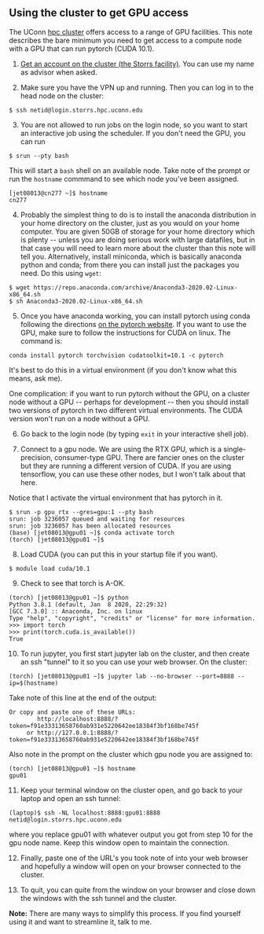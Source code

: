 ## Using the cluster to get GPU access

The UConn [hpc cluster](https://hpc.uconn.edu) offers access to a range of GPU facilities. This note
describes the bare minimum you need to get access to a compute node with a GPU that can run
pytorch (CUDA 10.1).  

1.  [Get an account on the cluster (the Storrs facility)](https://hpc.uconn.edu/storrs/account-application/).
You can use my name as advisor when asked.

2.  Make sure you have the VPN up and running.  Then you can log in to the head node on the cluster:

 ```
 $ ssh netid@login.storrs.hpc.uconn.edu
 ```

3.  You are not allowed to run jobs on the login node, so you want to start an interactive job using the
scheduler.  If you don't need the GPU, you can run

 ```
 $ srun --pty bash
 ```

This will start a ```bash``` shell on an available node.  Take note of the prompt or run the ```hostname```
commmand to see which node you've been assigned.

 ```
 [jet08013@cn277 ~]$ hostname
 cn277
 ```

4. Probably the simplest thing to do is to install the anaconda
distribution in your home directory on the cluster, just as you would
on your home computer.  You are given 50GB of storage for your home
directory which is plenty -- unless you are doing serious work with
large datafiles, but in that case you will need to learn more about
the cluster than this note will tell you.  Alternatively, install miniconda, which
is basically anaconda python and conda; from there you can install just the packages
you need.  Do this using `wget`:

 ```
 $ wget https://repo.anaconda.com/archive/Anaconda3-2020.02-Linux-x86_64.sh
 $ sh Anaconda3-2020.02-Linux-x86_64.sh
 ```

5.  Once you have anaconda working, you can install pytorch using conda following the directions
[on the pytorch website](https://pytorch.org/get-started/locally/).   If you want to use the GPU,
make sure to follow the instructions for CUDA on linux.  The command is:

 ```
 conda install pytorch torchvision cudatoolkit=10.1 -c pytorch
 ```

 It's best
 to do this in a virtual environment (if you don't know what this means, ask me).  

 One complication: if you want to run pytorch without the GPU, on a cluster node without a GPU -- perhaps
 for development -- then you should install two versions of pytorch in two different virtual
 environments.  The CUDA version won't run on a node without a GPU.

6.  Go back to the login node (by typing ```exit``` in your interactive shell job). 

7.  Connect to a gpu node.  We are using the RTX GPU, which is a single-precision, consumer-type
GPU.  There are fancier ones on the cluster but they are running a different version of CUDA.  If
you are using tensorflow, you can use these other nodes, but I won't talk about that here.

 Notice that I activate the virtual environment that has pytorch in it.

 ```
 $ srun -p gpu_rtx --gres=gpu:1 --pty bash
 srun: job 3236057 queued and waiting for resources
 srun: job 3236057 has been allocated resources
 (base) [jet08013@gpu01 ~]$ conda activate torch
 (torch) [jet08013@gpu01 ~]$ 
 ```

8. Load CUDA (you can put this in your startup file if you want).

 ```
 $ module load cuda/10.1
 ```

9. Check to see that torch is A-OK.

 ```
 (torch) [jet08013@gpu01 ~]$ python
 Python 3.8.1 (default, Jan  8 2020, 22:29:32)
 [GCC 7.3.0] :: Anaconda, Inc. on linux
 Type "help", "copyright", "credits" or "license" for more information.
 >>> import torch
 >>> print(torch.cuda.is_available())
 True
 ```

10. To run jupyter, you first start jupyter lab on the cluster, and then create an ssh "tunnel" to it
so you can use your web browser.  On the cluster:

 ```
 (torch) [jet08013@gpu01 ~]$ jupyter lab --no-browser --port=8888 --ip=$(hostname)
 ```
 Take note of this line at the end of the output:
 ```
 Or copy and paste one of these URLs:
         http://localhost:8888/?token=f91e33313658760ab931e5220642ee18384f3bf168be745f
      or http://127.0.0.1:8888/?token=f91e33313658760ab931e5220642ee18384f3bf168be745f
 ```

 Also note in the prompt on the cluster which gpu node you are assigned to:

 ```
 (torch) [jet08013@gpu01 ~]$ hostname
 gpu01
 ```

11. Keep your terminal window on the cluster open, and go back to your laptop and open an ssh tunnel:

 ```
 (laptop)$ ssh -NL localhost:8888:gpu01:8888 netid@login.storrs.hpc.uconn.edu
 ```

 where you replace gpu01 with whatever output you got from step 10 for the gpu node name.  Keep this
 window open to maintain the connection.

12. Finally, paste one of the URL's you took note of into your web browser and hopefully a window
will open on your browser connected to the cluster.

13. To quit, you can quite from the window on your browser and close down the windows with the ssh tunnel and
the cluster.

**Note:** There are many ways to simplify this process.  If you find yourself using it and want to streamline it, talk to me.
